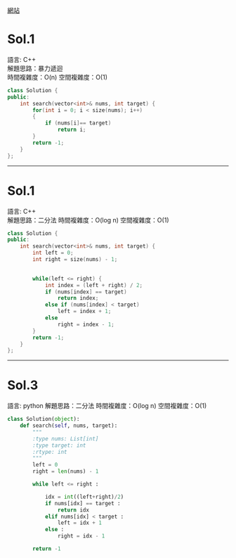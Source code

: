 [網站](https://leetcode.cn/problems/binary-search/description/)

# Sol.1   

語言: C++  
解題思路：暴力遞迴  
時間複雜度：O(n)
空間複雜度：O(1)

```cpp
class Solution {
public:
    int search(vector<int>& nums, int target) {
        for(int i = 0; i < size(nums); i++) 
        {
            if (nums[i]== target) 
                return i;
        }
        return -1;
    }
};
```

---  

# Sol.1   

語言: C++  
解題思路：二分法
時間複雜度：O(log n)
空間複雜度：O(1)

```cpp
class Solution {
public:
    int search(vector<int>& nums, int target) {
        int left = 0;
        int right = size(nums) - 1;
        

        while(left <= right) {
            int index = (left + right) / 2;
            if (nums[index] == target)
                return index;
            else if (nums[index] < target) 
                left = index + 1;
            else 
                right = index - 1;
        }
        return -1;
    }
};
```

---

# Sol.3

語言: python
解題思路：二分法
時間複雜度：O(log n)
空間複雜度：O(1)


```python
class Solution(object):
    def search(self, nums, target):
        """
        :type nums: List[int]
        :type target: int
        :rtype: int
        """
        left = 0
        right = len(nums) - 1

        while left <= right :

            idx = int((left+right)/2)
            if nums[idx] == target :
                return idx
            elif nums[idx] < target :
                left = idx + 1
            else :
                right = idx - 1

        return -1
        
```






